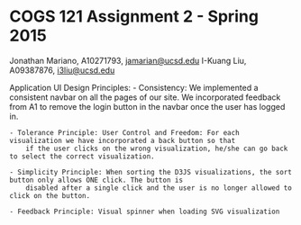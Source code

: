 COGS 121 Assignment 2 - Spring 2015
===========

Jonathan Mariano, A10271793, jamarian@ucsd.edu
I-Kuang Liu, A09387876, i3liu@ucsd.edu


Application UI Design Principles:
	- Consistency: We implemented a consistent navbar on all the pages of our site. We incorporated feedback from A1 to 
		remove the login button in the navbar once the user has logged in.
	
	- Tolerance Principle: User Control and Freedom: For each visualization we have incorporated a back button so that 
		if the user clicks on the wrong visualization, he/she can go back to select the correct visualization.
		
	- Simplicity Principle: When sorting the D3JS visualizations, the sort button only allows ONE click. The button is 
		disabled after a single click and the user is no longer allowed to click on the button.
		
	- Feedback Principle: Visual spinner when loading SVG visualization